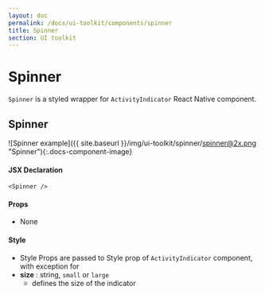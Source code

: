 ```yaml
---
layout: doc
permalink: /docs/ui-toolkit/components/spinner
title: Spinner
section: UI toolkit
---
```


# Spinner
`Spinner` is a styled wrapper for `ActivityIndicator` React Native component.  

## Spinner
![Spinner example]({{ site.baseurl }}/img/ui-toolkit/spinner/spinner@2x.png "Spinner"){:.docs-component-image}

#### JSX Declaration
```JSX
<Spinner />
```

#### Props

* None

#### Style
* Style Props are passed to Style prop of `ActivityIndicator` component, with exception for
* **size** : string, `small` or `large` 
  - defines the size of the indicator
